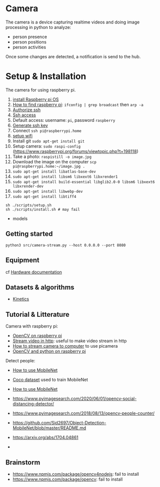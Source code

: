 # Camera

The camera is a device capturing realtime videos and doing image processing in python to analyze:
- person presence
- person positions
- person activities

Once some changes are detected, a notification is send to the hub.


# Setup & Installation

The camera for using raspberry pi.

1. [install Raspberry pi OS](https://www.raspberrypi.org/software/)
2. [How to find raspberry pi](https://superuser.com/questions/124453/how-can-i-scan-the-local-network-for-connected-devices-mac-os): `ifconfig | grep broadcast` then `arp -a`
3. [Authorize ssh](https://www.raspberrypi.org/documentation/remote-access/ssh/)
4. [Ssh access](https://www.raspberrypi.org/documentation/remote-access/ssh/unix.md)
5. Default access: username: `pi`, password `raspberry` 
6. [Generate ssh key](https://www.raspberrypi.org/documentation/remote-access/ssh/passwordless.md)
7. Connect `ssh pi@raspberrypi.home`
8. [setup wifi](https://www.raspberrypi.org/documentation/configuration/wireless/headless.md)
9. Install git `sudo apt-get install git`
10. Setup camera: `sudo raspi-config` (https://www.raspberrypi.org/forums/viewtopic.php?t=198118)
11. Take a photo: `raspistill -o image.jpg`
12. Download the image on the computer `scp pi@raspberrypi.home:~/image.jpg .`
13. `sudo apt-get install libatlas-base-dev`
14. `sudo apt-get install libsm6 libxext6 libxrender1`
15. `sudo apt-get install build-essential libglib2.0-0 libsm6 libxext6 libxrender-dev`
16. `sudo apt-get install libwebp-dev`
17. `sudo apt-get install libtiff4`



```shell 
sh ./scripts/setup.sh
sh ./scripts/install.sh # may fail
```

- models


## Getting started

```shell
python3 src/camera-stream.py --host 0.0.0.0 --port 8080

```

## Equipment 

cf [Hardware documentation](../docs/hardware.md)

## Datasets & algorithms 

- [Kinetics](https://deepmind.com/research/open-source/kinetics)

## Tutorial & Litterature 

Camera with raspberry pi:
- [OpenCV on raspberry pi](https://www.pyimagesearch.com/2019/09/16/install-opencv-4-on-raspberry-pi-4-and-raspbian-buster/)
- [Stream video in http](https://www.pyimagesearch.com/2019/09/02/opencv-stream-video-to-web-browser-html-page/): useful to make video stream in http
- [How to stream camera to computer](https://www.pyimagesearch.com/2015/03/30/accessing-the-raspberry-pi-camera-with-opencv-and-python/) to use picamera
- [OpenCV and python on raspberry pi](https://www.pyimagesearch.com/2015/02/23/install-opencv-and-python-on-your-raspberry-pi-2-and-b/)

Detect people:

- [How to use MobileNet](https://www.pyimagesearch.com/2017/09/11/object-detection-with-deep-learning-and-opencv/)
- [Coco dataset](https://cocodataset.org/#home) used to train MobileNet

- [How to use MobileNet](https://www.pyimagesearch.com/2018/08/13/opencv-people-counter/)


- https://www.pyimagesearch.com/2020/06/01/opencv-social-distancing-detector/

- https://www.pyimagesearch.com/2018/08/13/opencv-people-counter/
- https://github.com/Sid2697/Object-Detection-MobileNet/blob/master/README.md
- https://arxiv.org/abs/1704.04861
- 
## Brainstorm 

- https://www.npmjs.com/package/opencv4nodejs: fail to install
- https://www.npmjs.com/package/opencv: fail to install
